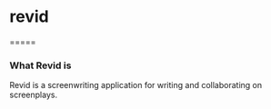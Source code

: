 # revid
=====
### What Revid is
Revid is a screenwriting application for writing and collaborating on screenplays. 
